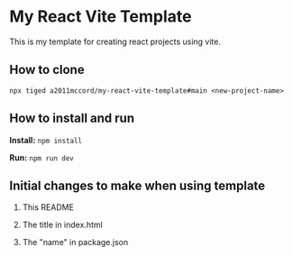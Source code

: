 # My React Vite Template

This is my template for creating react projects using vite.

## How to clone

`npx tiged a2011mccord/my-react-vite-template#main <new-project-name>`

## How to install and run

__Install:__ `npm install`

__Run:__ `npm run dev`

## Initial changes to make when using template

1. This README

2. The title in index.html

3. The "name" in package.json
